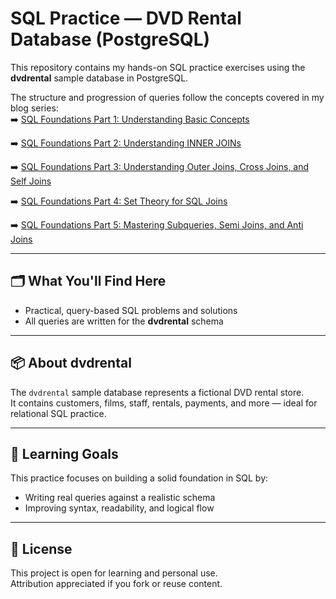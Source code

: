 # SQL Practice — DVD Rental Database (PostgreSQL)

This repository contains my hands-on SQL practice exercises using the **dvdrental** sample database in PostgreSQL.

The structure and progression of queries follow the concepts covered in my blog series:  
➡️ [SQL Foundations Part 1: Understanding Basic Concepts](https://medium.com/@black_hat7781/sql-fundamentals-part-1-my-study-notes-4e50ab6453b7)

➡️ [SQL Foundations Part 2: Understanding INNER JOINs](https://medium.com/@black_hat7781/sql-foundations-part-2-understanding-inner-joins-7d38e24f82d3)

➡️ [SQL Foundations Part 3: Understanding Outer Joins, Cross Joins, and Self Joins](https://medium.com/@black_hat7781/sql-foundations-part-2-understanding-outer-joins-cross-joins-and-self-joins-a890ce957406)

➡️ [SQL Foundations Part 4: Set Theory for SQL Joins](https://medium.com/@black_hat7781/sql-foundations-part-4-set-theory-for-sql-joins-24626546dadc)

➡️ [SQL Foundations Part 5: Mastering Subqueries, Semi Joins, and Anti Joins](https://medium.com/@black_hat7781/sql-foundations-part-5-mastering-subqueries-semi-joins-and-anti-joins-715204e0d5fd)

---

## 🗂️ What You'll Find Here

- Practical, query-based SQL problems and solutions
- All queries are written for the **dvdrental** schema

---

## 📦 About dvdrental

The `dvdrental` sample database represents a fictional DVD rental store.  
It contains customers, films, staff, rentals, payments, and more — ideal for relational SQL practice.

---

## 🧠 Learning Goals

This practice focuses on building a solid foundation in SQL by:
- Writing real queries against a realistic schema
- Improving syntax, readability, and logical flow

---

## 📄 License

This project is open for learning and personal use.  
Attribution appreciated if you fork or reuse content.
